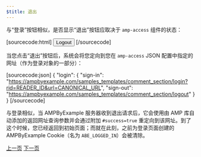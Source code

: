 ```yaml
---
$title: 退出
---
```


与“登录”按钮相似，是否显示“退出”按钮应取决于 `amp-access` 组件的状态：

[sourcecode:html]
<button amp-access="loggedIn" amp-access-hide tabindex="0" on="tap:amp-access.login-sign-out" class="button-primary comment-button">Logout</button>
[/sourcecode]

当您点击“退出”按钮后，系统会将您定向到您在 `amp-access` JSON 配置中指定的网址（作为登录对象的一部分）：

[sourcecode:json]
{
"login": {
  "sign-in": "https://ampbyexample.com/samples_templates/comment_section/login?rid=READER_ID&url=CANONICAL_URL",
  "sign-out": "https://ampbyexample.com/samples_templates/comment_section/logout"
  }
}
[/sourcecode]

与登录相似，当 AMPByExample 服务器收到退出请求后，它会使用由 AMP 库自动添加的返回网址查询参数并会通过附加 `#success=true` 重定向到该网址。到了这个时候，您已经返回到初始页面；而就在此刻，之前为登录页面创建的 AMPByExample Cookie（名为 `ABE_LOGGED_IN`）会被清除。

<div class="prev-next-buttons">
  <a class="button prev-button" href="/zh_cn/docs/interaction_dynamic/login_requiring/add_comment.html"><span class="arrow-prev">上一页</span></a>
  <a class="button next-button" href="/zh_cn/docs/interaction_dynamic/login_requiring/summary.html"><span class="arrow-next">下一页</span></a>
</div>
